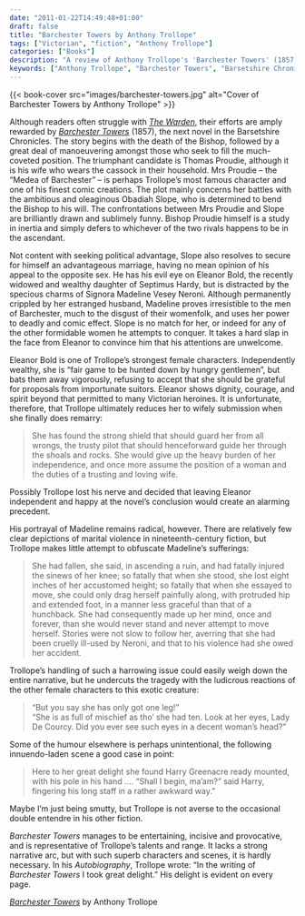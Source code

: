 ```yaml
---
date: "2011-01-22T14:49:48+01:00"
draft: false
title: "Barchester Towers by Anthony Trollope"
tags: ["Victorian", "fiction", "Anthony Trollope"]
categories: ["Books"]
description: "A review of Anthony Trollope's 'Barchester Towers' (1857), featuring the memorable Mrs Proudie and her battles with the scheming Obadiah Slope. Discover Trollope's brilliant comic creation and strong female characters in this classic Barset Chronicles novel."
keywords: ["Anthony Trollope", "Barchester Towers", "Barsetshire Chronicles", "Mrs Proudie", "Obadiah Slope", "Victorian fiction", "Victorian women"]
---
```


{{< book-cover src="images/barchester-towers.jpg" alt="Cover of Barchester Towers by Anthony Trollope" >}}

Although readers often struggle with [_The Warden_](/posts/the-warden/), their efforts are amply rewarded by [_Barchester Towers_](https://uk.bookshop.org/a/2760/9780199665860) (1857), the next novel in the Barsetshire Chronicles. The story begins with the death of the Bishop, followed by a great deal of manoeuvering amongst those who seek to fill the much-coveted position. The triumphant candidate is Thomas Proudie, although it is his wife who wears the cassock in their household. Mrs Proudie – the “Medea of Barchester” – is perhaps Trollope’s most famous character and one of his finest comic creations. The plot mainly concerns her battles with the ambitious and oleaginous Obadiah Slope, who is determined to bend the Bishop to his will. The confrontations between Mrs Proudie and Slope are brilliantly drawn and sublimely funny. Bishop Proudie himself is a study in inertia and simply defers to whichever of the two rivals happens to be in the ascendant.

Not content with seeking political advantage, Slope also resolves to secure for himself an advantageous marriage, having no mean opinion of his appeal to the opposite sex. He has his evil eye on Eleanor Bold, the recently widowed and wealthy daughter of Septimus Hardy, but is distracted by the specious charms of Signora Madeline Vesey Neroni. Although permanently crippled by her estranged husband, Madeline proves irresistible to the men of Barchester, much to the disgust of their womenfolk, and uses her power to deadly and comic effect. Slope is no match for her, or indeed for any of the other formidable women he attempts to conquer. It takes a hard slap in the face from Eleanor to convince him that his attentions are unwelcome.

Eleanor Bold is one of Trollope’s strongest female characters. Independently wealthy, she is “fair game to be hunted down by hungry gentlemen”, but bats them away vigorously, refusing to accept that she should be grateful for proposals from importunate suitors. Eleanor shows dignity, courage, and spirit beyond that permitted to many Victorian heroines. It is unfortunate, therefore, that Trollope ultimately reduces her to wifely submission when she finally does remarry:

>She has found the strong shield that should guard her from all wrongs, the trusty pilot that should henceforward guide her through the shoals and rocks. She would give up the heavy burden of her independence, and once more assume the position of a woman and the duties of a trusting and loving wife.

Possibly Trollope lost his nerve and decided that leaving Eleanor independent and happy at the novel’s conclusion would create an alarming precedent.

His portrayal of Madeline remains radical, however. There are relatively few clear depictions of marital violence in nineteenth-century fiction, but Trollope makes little attempt to obfuscate Madeline’s sufferings:

>She had fallen, she said, in ascending a ruin, and had fatally injured the sinews of her knee; so fatally that when she stood, she lost eight inches of her accustomed height; so fatally that when she essayed to move, she could only drag herself painfully along, with protruded hip and extended foot, in a manner less graceful than that of a hunchback. She had consequently made up her mind, once and forever, than she would never stand and never attempt to move herself. Stories were not slow to follow her, averring that she had been cruelly ill-used by Neroni, and that to his violence had she owed her accident.

Trollope’s handling of such a harrowing issue could easily weigh down the entire narrative, but he undercuts the tragedy with the ludicrous reactions of the other female characters to this exotic creature:

>“But you say she has only got one leg!”  
>“She is as full of mischief as tho’ she had ten. Look at her eyes, Lady De Courcy. Did you ever see such eyes in a decent woman’s head?”

Some of the humour elsewhere is perhaps unintentional, the following innuendo-laden scene a good case in point:

>Here to her great delight she found Harry Greenacre ready mounted, with his pole in his hand …. 
>“Shall I begin, ma’am?” said Harry, fingering his long staff in a rather awkward way.”

Maybe I’m just being smutty, but Trollope is not averse to the occasional double entendre in his other fiction.

_Barchester Towers_ manages to be entertaining, incisive and provocative, and is representative of Trollope’s talents and range. It lacks a strong narrative arc, but with such superb characters and scenes, it is hardly necessary. In his _Autobiography_, Trollope wrote: “In the writing of _Barchester Towers_ I took great delight.” His delight is evident on every page.

[_Barchester Towers_](https://uk.bookshop.org/a/2760/9780199665860) by Anthony Trollope